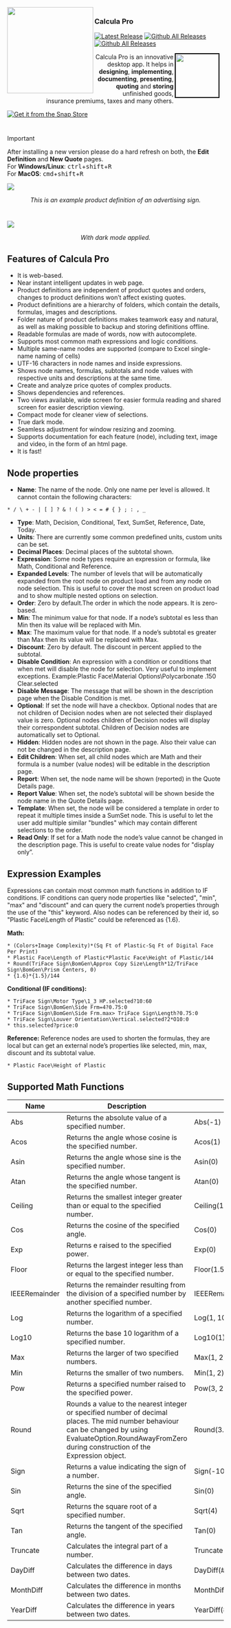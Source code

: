 <img align="left" src="https://github.com/alepedia69/Calcula_Pro/blob/main/Images/ops.png" width="200" />

### Calcula Pro
[![Latest Release](https://img.shields.io/github/release/alepedia69/Calcula_Pro.svg)](https://github.com/alepedia69/Calcula_Pro/releases/latest)
[![Github All Releases](https://img.shields.io/github/downloads/alepedia69/Calcula_Pro/total.svg)](https://github.com/alepedia69/Calcula_Pro/releases)
[![Github All Releases](https://img.shields.io/badge/platform-cross˗platform-blue)](https://github.com/alepedia69/Calcula_Pro/releases)

<a href="https://buymeacoffee.com/alepedia">
    <img align="right" src="https://github.com/alepedia69/Calcula_Pro/blob/main/Images/buy-me-a-coffee.jpeg" style="width: 100px; height: 100px; border: 2px solid black; margin-right: 10px;" />
</a>

<div style="text-align: right">
    
Calcula Pro is an innovative desktop app. It helps in **designing**, **implementing**, **documenting**, **presenting**, **quoting** and **storing** unfinished goods, insurance premiums, taxes and many others.
</div>

[![Get it from the Snap Store](https://snapcraft.io/static/images/badges/en/snap-store-black.svg)](https://snapcraft.io/calcula-pro)

#
> [!IMPORTANT] 
> After installing a new version please do a hard refresh on both, the **Edit Definition** and **New Quote** pages.  
> For **Windows/Linux**: <kbd>ctrl</kbd>+<kbd>shift</kbd>+<kbd>R</kbd>  
> For **MacOS**: <kbd>cmd</kbd>+<kbd>shift</kbd>+<kbd>R</kbd>

<img src="https://img1.wsimg.com/isteam/ip/223ae777-4571-4ca4-8b7f-77ff0ee746ab/Screenshot%202024-04-20%20at%2010.45.46%E2%80%AFAM.png"/>
<p align="center"><em>This is an example product definition of an advertising sign.</em></p>

#
<img src="https://img1.wsimg.com/isteam/ip/223ae777-4571-4ca4-8b7f-77ff0ee746ab/Calcula%20Pro-dark-be76945.png"/>
<p align="center"><em>With dark mode applied.</em></p>

## Features of Calcula Pro

* It is web-based.
* Near instant intelligent updates in web page.
* Product definitions are independent of product quotes and orders, changes to product definitions won’t affect existing quotes.
* Product definitions are a hierarchy of folders, which contain the details, formulas, images and descriptions.
* Folder nature of product definitions makes teamwork easy and natural, as well as making possible to backup and storing definitions offline.
* Readable formulas are made of words, now with autocomplete.
* Supports most common math expressions and logic conditions.
* Multiple same-name nodes are supported (compare to Excel single-name naming of cells)
* UTF-16 characters in node names and inside expressions.
* Shows node names, formulas, subtotals and node values with respective units and descriptions at the same time.
* Create and analyze price quotes of complex products.
* Shows dependencies and references.
* Two views available, wide screen for easier formula reading and shared screen for easier description viewing.
* Compact mode for cleaner view of selections.
* True dark mode.
* Seamless adjustment for window resizing and zooming.
* Supports documentation for each feature (node), including text, image and video, in the form of an html page.
* It is fast!

## Node properties

* **Name**: The name of the node. Only one name per level is allowed. It cannot contain the following characters:
```
* / \ + - | [ ] ? & ! ( ) > < = # { } ; : , _
```
* **Type**: Math, Decision, Conditional, Text, SumSet, Reference, Date, Today.
* **Units**: There are currently some common predefined units, custom units can be set.
* **Decimal Places**: Decimal places of the subtotal shown.
* **Expression**: Some node types require an expression or formula, like Math, Conditional and Reference.
* **Expanded Levels**: The number of levels that will be automatically expanded from the root node on product load and from any node on node selection. This is useful to cover the most screen on product load and to show multiple nested options on selection.
* **Order**: Zero by default.The order in which the node appears. It is zero-based.
* **Min**: The minimum value for that node. If a node’s subtotal es less than Min then its value will be replaced with Min.
* **Max**: The maximum value for that node. If a node’s subtotal es greater than Max then its value will be replaced with Max.
* **Discount**: Zero by default. The discount in percent applied to the subtotal.
* **Disable Condition**: An expression with a condition or conditions that when met will disable the node for selection. Very useful to implement exceptions.
Example:Plastic Face\Material Options\Polycarbonate .150 Clear.selected
* **Disable Message**: The message that will be shown in the description page when the Disable Condition is met.
* **Optional**: If set the node will have a checkbox. Optional nodes that are not children of Decision nodes when are not selected their displayed value is zero. Optional nodes children of Decision nodes will display their correspondent subtotal. Children of Decision nodes are automatically set to Optional.
* **Hidden**: Hidden nodes are not shown in the page. Also their value can not be changed in the description page.
* **Edit Children**: When set, all child nodes which are Math and their formula is a number (value nodes) will be editable in the description page.
* **Report**: When set, the node name will be shown (reported) in the Quote Details page.
* **Report Value**: When set, the node’s subtotal will be shown beside the node name in the Quote Details page.
* **Template**: When set, the node will be considered a template in order to repeat it multiple times inside a SumSet node. This is useful to let the user add multiple similar "bundles" which may contain different selections to the order.
* **Read Only**: If set for a Math node the node’s value cannot be changed in the description page. This is useful to create value nodes for "display only”.

## Expression Examples

Expressions can contain most common math functions in addition to IF conditions. IF conditions can query node properties like "selected", "min", "max" and "discount" and can query the current node’s properties through the use of the "this" keyword. Also nodes can be referenced by their id, so "Plastic Face\Length of Plastic" could be referenced as {1.6}.

**Math:**
```
* (Colors+Image Complexity)*(Sq Ft of Plastic-Sq Ft of Digital Face Per Print)
* Plastic Face\Length of Plastic*Plastic Face\Height of Plastic/144
* Round(TriFace Sign\BomGen\Approx Copy Size\Length*12/TriFace Sign\BomGen\Prism Centers, 0)
* {1.6}*{1.5}/144
```

**Conditional (IF conditions):**
```
* TriFace Sign\Motor Type\1_3 HP.selected?10:60
* TriFace Sign\BomGen\Side Frm=4?0.75:0
* TriFace Sign\BomGen\Side Frm.max> TriFace Sign\Length?0.75:0
* TriFace Sign\Louver Orientation\Vertical.selected?2*O10:0
* this.selected?price:0
```

**Reference:** Reference nodes are used to shorten the formulas, they are local but can get an external node’s properties like selected, min, max, discount and its subtotal value.  
```
* Plastic Face\Height of Plastic
```
## Supported Math Functions

| Name          | Description                                                                                                                                                                                                  | Usage               | Result |
|---------------|--------------------------------------------------------------------------------------------------------------------------------------------------------------------------------------------------------------|---------------------|--------|
| Abs           | Returns the absolute value of a specified number.                                                                                                                                                            | Abs(-1)             | 1M     |
| Acos          | Returns the angle whose cosine is the specified number.                                                                                                                                                      | Acos(1)             | 0d     |
| Asin          | Returns the angle whose sine is the specified number.                                                                                                                                                        | Asin(0)             | 0d     |
| Atan          | Returns the angle whose tangent is the specified number.                                                                                                                                                     | Atan(0)             | 0d     |
| Ceiling       | Returns the smallest integer greater than or equal to the specified number.                                                                                                                                  | Ceiling(1.5)        | 2d     |
| Cos           | Returns the cosine of the specified angle.                                                                                                                                                                   | Cos(0)              | 1d     |
| Exp           | Returns e raised to the specified power.                                                                                                                                                                     | Exp(0)              | 1d     |
| Floor         | Returns the largest integer less than or equal to the specified number.                                                                                                                                      | Floor(1.5)          | 1d     |
| IEEERemainder | Returns the remainder resulting from the division of a specified number by another specified number.                                                                                                         | IEEERemainder(3, 2) | 1d    |
| Log           | Returns the logarithm of a specified number.                                                                                                                                                                 | Log(1, 10)          | 0d     |
| Log10         | Returns the base 10 logarithm of a specified number.                                                                                                                                                         | Log10(1)            | 0d     |
| Max           | Returns the larger of two specified numbers.                                                                                                                                                                 | Max(1, 2)           | 2      |
| Min           | Returns the smaller of two numbers.                                                                                                                                                                          | Min(1, 2)           | 1      |
| Pow           | Returns a specified number raised to the specified power.                                                                                                                                                    | Pow(3, 2)           | 9d     |
| Round         | Rounds a value to the nearest integer or specified number of decimal places. The mid number behaviour can be changed by using EvaluateOption.RoundAwayFromZero during construction of the Expression object. | Round(3.222, 2)     | 3.22d  |
| Sign          | Returns a value indicating the sign of a number.                                                                                                                                                             | Sign(-10)           | -1     |
| Sin           | Returns the sine of the specified angle.                                                                                                                                                                     | Sin(0)              | 0d     |
| Sqrt          | Returns the square root of a specified number.                                                                                                                                                               | Sqrt(4)             | 2d     |
| Tan           | Returns the tangent of the specified angle.                                                                                                                                                                  | Tan(0)              | 0d     |
| Truncate      | Calculates the integral part of a number.                                                                                                                                                                    | Truncate(1.7)       | 1      |
| DayDiff      | Calculates the difference in days between two dates.                                                                                                                                                                    | DayDiff(#04/06/1999#,#03/12/2024#)       | 9107      |
| MonthDiff      | Calculates the difference in months between two dates.                                                                                                                                                                    | MonthDiff(#04/06/1999#,#03/12/2024#)       | 299      |
| YearDiff      | Calculates the difference in years between two dates.                                                                                                                                                                    | YearDiff(#04/06/1999#,#03/12/2024#)       | 24      |

